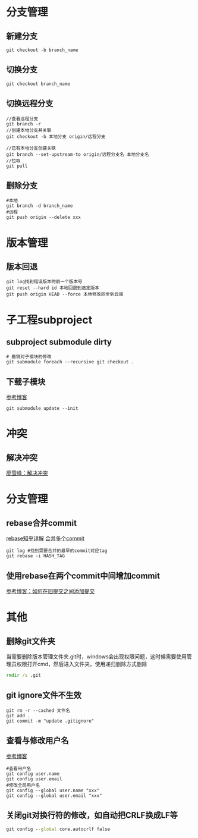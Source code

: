 # 分支管理
## 新建分支
```shell
git checkout -b branch_name
```
## 切换分支
```shell
git checkout branch_name
```

## 切换远程分支
```
//查看远程分支
git branch -r
//创建本地分支并关联
git checkout -b 本地分支 origin/远程分支

//已有本地分支创建关联
git branch --set-upstream-to origin/远程分支名 本地分支名
//拉取
git pull
```
## 删除分支
```shell
#本地
git branch -d branch_name
#远程
git push origin --delete xxx
```

# 版本管理
## 版本回退
```
git log找到错误版本的前一个版本号
git reset --hard id 本地回退到选定版本
git push origin HEAD --force 本地修改同步到云端

```

# 子工程subproject
## subproject submodule dirty
```shell
# 撤销对子模块的修改
git submodule foreach --recursive git checkout .
```
## 下载子模块
[参考博客](https://blog.csdn.net/u013171226/article/details/121393763)
```shell
git submodule update --init
```

# 冲突
## 解决冲突
[廖雪峰：解决冲突](https://www.liaoxuefeng.com/wiki/896043488029600/900004111093344)


# 分支管理
## rebase合并commit
[rebase知乎详解](https://zhuanlan.zhihu.com/p/271677627)
[合并多个commit](https://www.jianshu.com/p/964de879904a)
```shell
git log #找到需要合并的最早的commit对应tag
git rebase -i HASH_TAG
```
## 使用rebase在两个commit中间增加commit 
[参考博客：如何在旧提交之间添加提交](https://blog.csdn.net/danpu0978/article/details/106776467)

# 其他
## 删除git文件夹
当需要删除版本管理文件夹.git时，windows会出现权限问题，这时候需要使用管理员权限打开cmd，然后进入文件夹，使用递归删除方式删除
```bat
rmdir /s .git
```

## git ignore文件不生效
```shell
git rm -r --cached 文件名
git add .
git commit -m "update .gitignore"
```

## 查看与修改用户名
[参考博客](https://www.cnblogs.com/lxwphp/p/10619618.html)
```shell
#查看用户名
git config user.name
git config user.email
#修改全局用户名
git config --global user.name "xxx"
git config --global user.email "xxx"
```

## 关闭git对换行符的修改，如自动把CRLF换成LF等
```bat
git config --global core.autocrlf false
```







